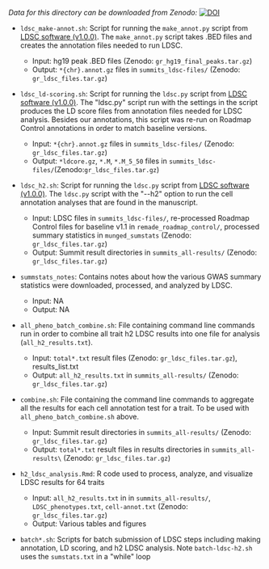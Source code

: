 *Data for this directory can be downloaded from Zenodo:*
[![DOI](https://zenodo.org/badge/DOI/10.5281/zenodo.3253181.svg)](https://doi.org/10.5281/zenodo.3253181)

- `ldsc_make-annot.sh`: Script for running the `make_annot.py` script from [LDSC software (v1.0.0)](https://github.com/bulik/ldsc). The `make_annot.py` script takes .BED files and creates the annotation files needed to run LDSC.
	- Input: hg19 peak .BED files (Zenodo: `gr_hg19_final_peaks.tar.gz`)
	- Output: `*{chr}.annot.gz` files in `summits_ldsc-files/` (Zenodo: `gr_ldsc_files.tar.gz`)

- `ldsc_ld-scoring.sh`: Script for running the `ldsc.py` script from [LDSC software (v1.0.0)](https://github.com/bulik/ldsc). The "ldsc.py" script run with the settings in the script produces the LD score files from annotation files needed for LDSC analysis. Besides our annotations, this script was re-run on Roadmap Control annotations in order to match baseline versions.
	- Input: `*{chr}.annot.gz` files in `summits_ldsc-files/` (Zenodo: `gr_ldsc_files.tar.gz`)
	- Output: `*ldcore.gz`, `*.M`, `*.M_5_50` files in `summits_ldsc-files/`(Zenodo:`gr_ldsc_files.tar.gz`)

- `ldsc_h2.sh`: Script for running the `ldsc.py` script from [LDSC software (v1.0.0)](https://github.com/bulik/ldsc). The `ldsc.py` script with the "--h2" option to run the cell annotation analyses that are found in the manuscript.
	- Input: LDSC files in `summits_ldsc-files/`, re-processed Roadmap Control files for baseline v1.1 in `remade_roadmap_control/`, processed summary statistics in `munged_sumstats` (Zenodo: `gr_ldsc_files.tar.gz`)
	- Output: Summit result directories in `summits_all-results/` (Zenodo: `gr_ldsc_files.tar.gz`)

- `summstats_notes`: Contains notes about how the various GWAS summary statistics were downloaded, processed, and analyzed by LDSC.
	- Input: NA
	- Output: NA

- `all_pheno_batch_combine.sh`: File containing command line commands run in order to combine all trait h2 LDSC results into one file for analysis (`all_h2_results.txt`).
	- Input: `total*.txt` result files (Zenodo: `gr_ldsc_files.tar.gz`), results_list.txt
	- Output: `all_h2_results.txt` in `summits_all-results/` (Zenodo: `gr_ldsc_files.tar.gz`)

- `combine.sh`: File containing the command line commands to aggregate all the results for each cell annotation test for a trait. To be used with `all_pheno_batch_combine.sh` above.
	- Input:  Summit result directories in `summits_all-results/` (Zenodo: `gr_ldsc_files.tar.gz`)
	- Output: `total*.txt` result files in results directories in `summits_all-results\` (Zenodo: `gr_ldsc_files.tar.gz`)

- `h2_ldsc_analysis.Rmd`: R code used to process, analyze, and visualize LDSC results for 64 traits
	- Input: `all_h2_results.txt` in in `summits_all-results/`, `LDSC_phenotypes.txt`, `cell-annot.txt` (Zenodo: `gr_ldsc_files.tar.gz`)
	- Output: Various tables and figures

- `batch*.sh`: Scripts for batch submission of LDSC steps including making annotation, LD scoring, and h2 LDSC analysis. Note `batch-ldsc-h2.sh` uses the `sumstats.txt` in a "while" loop